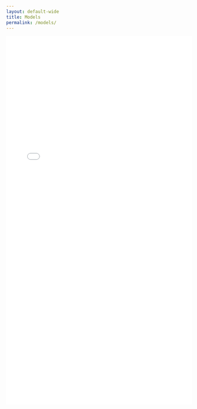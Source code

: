 ```yaml
---
layout: default-wide
title: Models
permalink: /models/
---
```

<div class="embed-iframe">
  <iframe src="/models.html" frameborder="0" style="width: 100%; height: 1000px;"></iframe>
</div>
